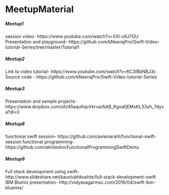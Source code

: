# MeetupMaterial
<H5>Meetup1 </H5>
session video- https://www.youtube.com/watch?v=SXl-olIJ7QU <Br/>
Presentation and playground- https://github.com/kNeerajPro/Swift-Video-tutorial-Series/tree/master/Tutorial1

<H5>Meetup2 </H5>
Link to video tutorial- https://www.youtube.com/watch?v=KC3lBbNBJ3c
Source code - https://github.com/kNeerajPro/Swift-Video-tutorial-Series

<H5>Meetup3 </H5>
Presentation and sample projects- https://www.dropbox.com/sh/45aqufnjvlrkrva/AAB_KgoafjEMxKL33uh_7dyva?dl=0

<H5>Meetup8 </H5>
functional swift session- https://github.com/avismarahl/functional-swift-session  
functional programming- https://github.com/akhileshn/FunctionalProgrammingSwiftDemo  

<H5>Meetup9 </H5>
Full stack development using swift- http://www.slideshare.net/kaustubhkushte/full-stack-development-swift
IBM Blumix presentation- http://vidyasagarmsc.com/2016/04/swift-ibm-bluemix/

